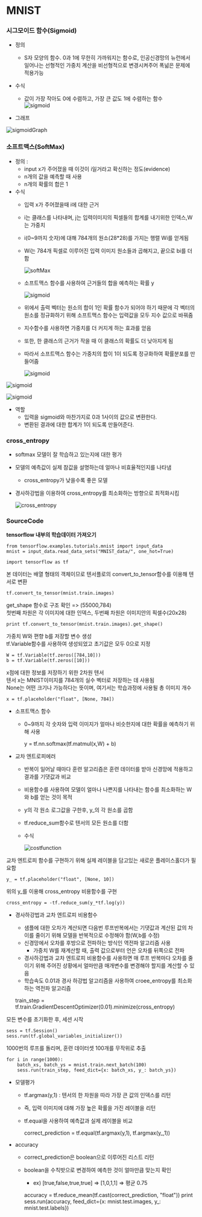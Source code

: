 # MNIST
### 시그모이드 함수(Sigmoid)
+ 정의 
    * S자 모양의 함수. 0과 1에 무한히 가까워지는 함수로, 인공신경망의 뉴런에서 일어나는 선형적인 가중치 계산을 비선형적으로 변경시켜주어 폭넒은 문제에 적용가능
    
+ 수식  
    * 값이 가장 작아도 0에 수렴하고, 가장 큰 값도 1에 수렴하는 함수  
     ![sigmoid](http://postfiles3.naver.net/20150612_50/2feelus_14340467064157goJq_PNG/2015-06-12_at_3.21.28_AM.png?type=w2)  
     
+ 그래프  
    
![sigmoidGraph](http://postfiles8.naver.net/20150612_71/2feelus_14340466751522xoTj_PNG/2015-06-12_at_3.20.33_AM.png?type=w2)


### 소프트맥스(SoftMax)
+ 정의 :
    * input x가 주어졌을 때 이것이 i일거라고 확신하는 정도(evidence)  
    * n개의 값을 예측할 때 사용
    * n개의 확률의 합은 1
+ 수식    
    - 입력 x가 주어졌을때 i에 대한 근거
    - i는 클래스를 나타내며, j는 입력이미지의 픽셀들의 합계를 내기위한 인덱스,W는 가중치
    - i(0~9까지 숫자)에 대해 784개의 원소(28*28)를 가지는 행렬 Wi를 얻게됨
    - Wi는 784개 픽셀로 이루어진 입력 이미지 원소들과 곱해지고, 끝으로 bi를 더함  

        ![softMax](http://solarisailab.com/wp-content/ql-cache/quicklatex.com-76767ba1433d447c496fb1ae236967e1_l3.png)  
    - 소프트맥스 함수를 사용하여 근거들의 합을 예측하는 확률 y
      
        ![sigmoid](http://solarisailab.com/wp-content/ql-cache/quicklatex.com-dee7412635e21a5494d11c8110245f7e_l3.png)  
    - 위에서 출력 벡터는 원소의 합이 1인 확률 함수가 되어야 하기 때문에 각 벡터의 원소를 정규화하기 위해 소프트맥스 함수는 입력값을 모두 지수 값으로 바꿔줌
    - 지수함수를 사용하면 가중치를 더 커지게 하는 효과를 얻음
    - 또한, 한 클래스의 근거가 작을 때 이 클래스의 확률도 더 낮아지게 됨
    - 따라서 소프트맥스 함수는 가중치의 합이 1이 되도록 정규화하여 확률분포를 만들어줌

        ![sigmoid](http://solarisailab.com/wp-content/ql-cache/quicklatex.com-3529273538223cea9fc696ee62202649_l3.png)  

![sigmoid](http://solarisailab.com/wp-content/uploads/2016/05/softmax-regression-scalargraph2-1024x409.png)  

![sigmoid](http://solarisailab.com/wp-content/uploads/2016/05/softmax-regression-vectorequation-1024x250.png)
+ 역할  
    * 입력을 sigmoid와 마찬가지로 0과 1사이의 값으로 변환한다.
    * 변환된 결과에 대한 합계가 1이 되도록 만들어준다.

### cross_entropy
+ softmax 모델이 잘 학습하고 있는지에 대한 평가
+ 모델의 예측값이 실제 참값을 설명하는데 얼마나 비효율적인지를 나타냄
    * cross_entropy가 낮을수록 좋은 모델
+ 경사하강법을 이용하여 cross_entropy를 최소화하는 방향으로 최적화시킴

    ![cross_entropy](http://solarisailab.com/wp-content/ql-cache/quicklatex.com-b35ff2c3d573093a809d75e250e35328_l3.png)

### SourceCode
**tensorflow 내부의 학습데이터 가져오기**

    from tensorflow.examples.tutorials.mnist import input_data
    mnist = input_data.read_data_sets("MNIST_data/", one_hot=True)

    import tensorflow as tf

본 데이터는 배열 형태의 객체이므로 텐서플로의 convert_to_tensor함수를 이용해 텐서로 변환  

    tf.convert_to_tensor(mnist.train.images)
get_shape 함수로 구조 확인 => (55000,784)  
첫번째 차원은 각 이미지에 대한 인덱스, 두번째 차원은 이미지안의 픽셀수(20x28)  

    print tf.convert_to_tensor(mnist.train.images).get_shape()

<!-- print tf.convert_to_tensor(mnist.train.images).get_shape() -->
가중치 W와 편향 b를 저장할 변수 생성  
tf.Variable함수를 사용하여 생성되었고 초기값은 모두 0으로 지정

    W = tf.Variable(tf.zeros([784,10]))
    b = tf.Variable(tf.zeros([10]))

x점에 대한 정보를 저장하기 위한 2차원 텐서  
텐서 x는 MNIST이미지를 784개의 실수 벡터로 저장하는 데 사용됨  
None는 어떤 크기나 가능하다는 뜻이며, 여기서는 학습과정에 사용될 총 이미지 개수

    x = tf.placeholder("float", [None, 784])
<!-- # x = tf.placeholder(tf.float32, shape=[None,784]) -->

+ 소프트맥스 함수
    - 0~9까지 각 숫자와 입력 이미지가 얼마나 비슷한지에 대한 확률을 예측하기 위해 사용  


        y = tf.nn.softmax(tf.matmul(x,W) + b)
    

<!-- # y_ = tf.placeholder(tf.float32, shape=[None,10]) -->
+ 교차 엔트로피에러
    * 반복이 일어날 때마다 훈련 알고리즘은 훈련 데이터를 받아 신경망에 적용하고 결과를 기댓값과 비교
    * 비용함수를 사용하여 모델이 얼마나 나쁜지를 나타내는 함수를 최소화하는 W와 b를 얻는 것이 목적
    * y의 각 원소 로그값을 구한후, y_의 각 원소를 곱함  
    * tf.reduce_sum함수로 텐서의 모든 원소를 더함
    * 수식

        ![costfunction](http://solarisailab.com/wp-content/ql-cache/quicklatex.com-b35ff2c3d573093a809d75e250e35328_l3.png)

교차 엔트로피 함수를 구현하기 위해 실제 레이블을 담고있는 새로운 플레이스홀더가 필요함

    y_ = tf.placeholder("float", [None, 10])

위의 y_를 이용해 cross_entropy 비용함수를 구현

    cross_entropy = -tf.reduce_sum(y_*tf.log(y))

+ 경사하강법과 교차 엔트로피 비용함수
    * 샘플에 대한 오차가 계산되면 다음번 루프반복에서는 기댓값과 계산된 값의 차이를 줄이기 위해 모델을 반복적으로 수정해야 함(W,b를 수정)
    * 신경망에서 오차를 후방으로 전파하는 방식인 역전파 알고리즘 사용
        - 가중치 W를 재계산할 때, 출력 값으로부터 언은 오차를 뒤쪽으로 전파
    * 경사하강법과 교차 엔트로피 비용함수를 사용하면 매 루프 반복마다 오차를 줄이기 위해 주어진 상황에서 얼마만큼 매개변수를 변경해야 할지를 계산할 수 있음
    * 학습속도 0.01과 경사 하강법 알고리즘을 사용하여 croee_entropy를 최소화하는 역전파 알고리즘


    train_step = tf.train.GradientDescentOptimizer(0.01).minimize(cross_entropy)

모든 변수를 초기화한 후, 세션 시작

    sess = tf.Session()
    sess.run(tf.global_variables_initializer())

1000번의 루프를 돌리며, 훈련 데이터셋 100개를 무작위로 추출

    for i in range(1000):
        batch_xs, batch_ys = mnist.train.next_batch(100)
        sess.run(train_step, feed_dict={x: batch_xs, y_: batch_ys})

+ 모델평가
    * tf.argmax(y,1) : 텐서의 한 차원을 따라 가장 큰 값의 인덱스를 리턴
    * 즉, 입력 이미지에 대해 가장 높은 확률을 가진 레이블을 리턴
    * tf.equal을 사용하여 예측값과 실제 레이블을 비교


        correct_prediction = tf.equal(tf.argmax(y,1), tf.argmax(y_,1))
+ accuracy
    * correct_prediction은 boolean으로 이루어진 리스트 리턴 
    * boolean을 수칙밧으로 변경하여 예측한 것이 얼마만큼 맞는지 확인
        - ex) [true,false,true,true] => [1,0,1,1] => 평균 0.75

        
        accuracy = tf.reduce_mean(tf.cast(correct_prediction, "float"))
        print sess.run(accuracy, feed_dict={x: mnist.test.images, y_: mnist.test.labels})
